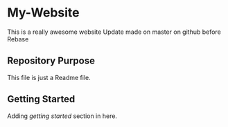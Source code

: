 # My-Website

This is a really awesome website
Update made on master on github before Rebase

## Repository Purpose
This file is just a Readme file.

## Getting Started
Adding *getting started* section in here.
